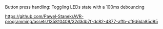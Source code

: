 Button press handling: Toggling LEDs state with a 100ms debouncing




https://github.com/Pawel-Stanek/AVR-programming/assets/135810408/32d3db7f-dc82-4877-affb-cf9d6da85d85

